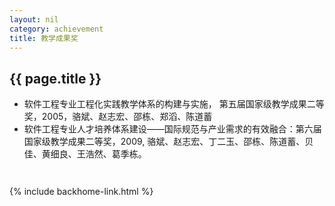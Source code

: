 ```yaml
---
layout: nil
category: achievement
title: 教学成果奖
---
```


## {{  page.title  }}

* 软件工程专业工程化实践教学体系的构建与实施， 第五届国家级教学成果二等奖，2005，骆斌、赵志宏、邵栋、郑滔、陈道蓄
* 软件工程专业人才培养体系建设——国际规范与产业需求的有效融合：第六届国家级教学成果二等奖，2009, 骆斌、赵志宏、丁二玉、邵栋、陈道蓄、贝佳、黄细良、王浩然、葛季栋。

<a href="{{  site.baseurl  }}assets/achievement_teaching_award1.jpg" data-gal="lightbox[teaching-awards]" title="软件工程专业工程化实践教学体系的构建与实施"><img src="{{  site.baseurl  }}assets/achievement_teaching_award1_thumb.jpg" class="alignleft frame" alt="" /></a>

<a href="{{  site.baseurl  }}assets/achievement_teaching_award2.jpg" data-gal="lightbox[teaching-awards]" title="软件工程专业人才培养体系建设——国际规范和产业需求的有效融合"><img src="{{  site.baseurl  }}assets/achievement_teaching_award2_thumb.jpg" class="alignright frame" alt="" /></a>


{% include backhome-link.html %}